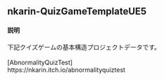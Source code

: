 <article class="markdown-body">
<h1>nkarin-QuizGameTemplateUE5</h1>
<h4>説明</h4>
下記クイズゲームの基本構造プロジェクトデータです。<br/>
<br/>
[AbnormalityQuizTest]<br/>
https://nkarin.itch.io/abnormalityquiztest<br/>
</article>
